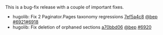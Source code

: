 

This is a bug-fix release with a couple of important fixes.

* hugolib: Fix 2 Paginator.Pages taxonomy regressions [7ef5a4c8](https://github.com/gothamhq/gotham/commit/7ef5a4c83e4560bced3eee0ccf0e0db176146f44) [@bep](https://github.com/bep) [#6921](https://github.com/gothamhq/gotham/issues/6921)[#6918](https://github.com/gothamhq/gotham/issues/6918)
* hugolib: Fix deletion of orphaned sections [a70bbd06](https://github.com/gothamhq/gotham/commit/a70bbd0696df3b0a6889650e48a07f8223151da4) [@bep](https://github.com/bep) [#6920](https://github.com/gothamhq/gotham/issues/6920)



